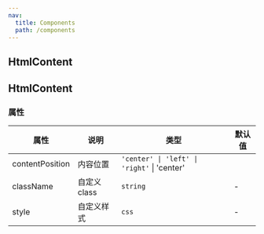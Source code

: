 ```yaml
---
nav:
  title: Components
  path: /components
---
```


## HtmlContent

<code src="./demos/demo1.tsx"></code>

## HtmlContent

### 属性

| 属性            | 说明         | 类型                                        | 默认值 |
| --------------- | ------------ | ------------------------------------------- | ------ |
| contentPosition | 内容位置     | `'center' \| 'left' \| 'right'` \| 'center' |
| className       | 自定义 class | `string`                                    | -      |
| style           | 自定义样式   | `css`                                       | -      |
